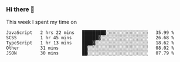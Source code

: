 ### Hi there 👋

<!--
**qiruohan/qiruohan** is a ✨ _special_ ✨ repository because its `README.md` (this file) appears on your GitHub profile.

Here are some ideas to get you started:

- 🔭 I’m currently working on ...
- 🌱 I’m currently learning ...
- 👯 I’m looking to collaborate on ...
- 🤔 I’m looking for help with ...
- 💬 Ask me about ...
- 📫 How to reach me: ...
- 😄 Pronouns: ...
- ⚡ Fun fact: ...
-->

This week I spent my time on 
<!--START_SECTION:waka-->
```text
JavaScript   2 hrs 22 mins   █████████░░░░░░░░░░░░░░░░   35.99 % 
SCSS         1 hr 45 mins    ██████▓░░░░░░░░░░░░░░░░░░   26.68 % 
TypeScript   1 hr 13 mins    ████▓░░░░░░░░░░░░░░░░░░░░   18.62 % 
Other        31 mins         ██░░░░░░░░░░░░░░░░░░░░░░░   08.02 % 
JSON         30 mins         ██░░░░░░░░░░░░░░░░░░░░░░░   07.79 % 
```
<!--END_SECTION:waka-->

